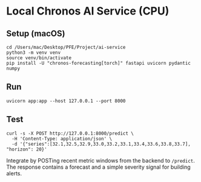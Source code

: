 # Local Chronos AI Service (CPU)

## Setup (macOS)

```
cd /Users/mac/Desktop/PFE/Project/ai-service
python3 -m venv venv
source venv/bin/activate
pip install -U "chronos-forecasting[torch]" fastapi uvicorn pydantic numpy
```

## Run

```
uvicorn app:app --host 127.0.0.1 --port 8000
```

## Test

```
curl -s -X POST http://127.0.0.1:8000/predict \
  -H 'Content-Type: application/json' \
  -d '{"series":[32.1,32.5,32.9,33.0,33.2,33.1,33.4,33.6,33.8,33.7], "horizon": 20}'
```

Integrate by POSTing recent metric windows from the backend to `/predict`. The response contains a forecast and a simple severity signal for building alerts.
